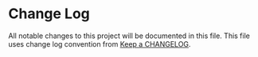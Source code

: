 # Change Log
All notable changes to this project will be documented in this file.
This file uses change log convention from [Keep a CHANGELOG](http://keepachangelog.com).


[unreleased]: https://github.com/dgnest/ansible-role-supervisor/compare/0.0.9...HEAD
[0.0.9]: https://github.com/dgnest/ansible-role-supervisor/compare/0.0.8...0.0.9
[0.0.8]: https://github.com/dgnest/ansible-role-supervisor/compare/0.0.7...0.0.8
[0.0.7]: https://github.com/dgnest/ansible-role-supervisor/compare/0.0.6...0.0.7
[0.0.6]: https://github.com/dgnest/ansible-role-supervisor/compare/0.0.5...0.0.6
[0.0.5]: https://github.com/dgnest/ansible-role-supervisor/compare/0.0.4...0.0.5
[0.0.4]: https://github.com/dgnest/ansible-role-supervisor/compare/0.0.3...0.0.4
[0.0.3]: https://github.com/dgnest/ansible-role-supervisor/compare/0.0.2...0.0.3
[0.0.2]: https://github.com/dgnest/ansible-role-supervisor/compare/0.0.1...0.0.2
[0.0.1]: https://github.com/dgnest/ansible-role-supervisor/compare/0.0.0...0.0.1

[CHANGELOG.md]: CHANGELOG.md
[CONTRIBUTING.md]: CONTRIBUTING.md
[LICENCE.md]: LICENCE.md
[README.md]: README.md
